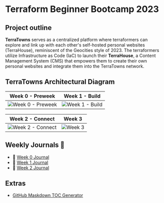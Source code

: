 # Terraform Beginner Bootcamp 2023
## Project outline
**TerraTowns** serves as a centralized platform where terraformers can explore and link up with each other's self-hosted personal websites (TerraHouse), reminiscent of the Geocities style of 2023. The terraformers utilize Infrastructure as Code (IaC) to launch their **TerraHouse**, a Content Management System (CMS) that empowers them to create their own personal websites and integrate them into the TerraTowns network.

## TerraTowns Architectural Diagram 
| Week 0 - Preweek                    | Week 1 - Build                      |
| ----------------------------------- | ----------------------------------- |
|![Week 0 - Preweek](https://github.com/aungkohtat/terraform-beginner-bootcamp-2023/assets/53327362/b1c1ab6d-9388-40d4-88fa-7a9146a309e1) | ![Week 1 - Build](https://github.com/aungkohtat/terraform-beginner-bootcamp-2023/assets/53327362/a8e2766d-2f15-4fb3-8852-19321f51decc)|

| Week 2 - Connect                    | Week 3                              |
| ----------------------------------- | ----------------------------------- |
|![Week 2 - Connect](https://github.com/aungkohtat/terraform-beginner-bootcamp-2023/assets/53327362/bb51c641-17e3-4252-a19c-8cee7f2931dc)| ![Week 3](https://github.com/aungkohtat/terraform-beginner-bootcamp-2023/assets/53327362/6ec7cdb9-1f2f-4d45-9b6f-b6a07b3dce5d)|




## Weekly Journals 📔
- 📅 [Week 0 Journal](journal/week0.md)
- 📅 [Week 1 Journal](journal/week1.md)
- 📅 [Week 2 Journal](journal/week2.md)
## Extras
- [GitHub Maskdown TOC Generator](https://derlin.github.io/bitdowntoc/)
